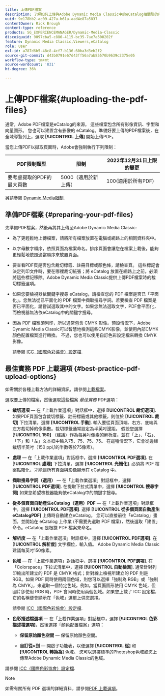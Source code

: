 ```yaml
---
title: 上傳PDF檔案
description: 了解如何上傳與Adobe Dynamic Media Classic中的eCatalog相關聯的PDF檔案。
uuid: 9e178bb2-ac09-427a-b61a-aad4e87a5837
contentOwner: Rick Brough
content-type: reference
products: SG_EXPERIENCEMANAGER/Dynamic-Media-Classic
discoiquuid: 0097cba5-c886-4115-bc35-7ae7a500202f
feature: Dynamic Media Classic,Viewers,eCatalog
role: User
exl-id: a787d6b5-48c8-4cf7-b136-60ba3d3eb2f2
source-git-commit: d43b0791e67d43ff56a7ab85570b9639c2375e05
workflow-type: tm+mt
source-wordcount: '831'
ht-degree: 36%

---
```


# 上傳PDF檔案{#uploading-the-pdf-files}

通常，Adobe PDF檔案是eCatalog的來源。 這些檔案包含所有影像資訊、字型和向量圖形。 您也可以建置含有影像的 eCatalog。準備好要上傳的PDF檔案後，在全域導覽列上，選取 **[!UICONTROL 上傳]** 開始上傳PDF。

當您上傳PDF以擷取頁面時，Adobe會強制執行下列限制：

| PDF限制類型 | 限制 | 2022年12月31日上限的變更 |
| --- | --- | --- |
| 要考慮提取的PDF的最大頁數 | 5000（適用於新上傳） | 100(適用於所有PDF) |

另請參閱 [Dynamic Media限制](/help/limitations.md).

## 準備PDF檔案 {#preparing-your-pdf-files}

先準備PDF檔案，然後再將其上傳至Adobe Dynamic Media Classic:

* 為了更輕鬆地上傳檔案，請將所有檔案放置在電腦或網路上的相同資料夾中。
* 以字母數字順序，依照頁面為檔案命名。排序頁面會讓您在檔案上載後，能夠更輕鬆地依照適當順序來放置頁面。
* 要查看PDF頁是否包含裁切標籤、註冊目標或顏色條，請檢查頁。 這些標記會決定列印文件時，要在哪裡裁切紙張；將 eCatalog 放置在網路上之前，必須將這些標記移除。Adobe Dynamic Media Classic提供上傳PDF檔案時的裁切標籤選項。
* 如果您要檢視器依關鍵字搜尋 eCatalog，請檢查您的 PDF 檔案是否已「平面化」。您無法從已平面化的 PDF 檔案中擷取搜尋字詞。若要檢查 PDF 檔案是否已平面化，請嘗試選取其中的文字。如果您無法選取文字，PDF會平面化，而檢視器無法依eCatalog中的關鍵字搜尋。
* 因為 PDF 檔案須列印，所以通常包含 CMYK 影像。預設情況下，Adobe Dynamic Media Classic可以智慧地檢測這些CMYK影像，並使用內部CMYK顏色配置檔案進行轉換。 不過，您也可以使用自訂色彩設定檔來轉換 CMYK 影像。

   請參閱 [ICC（國際色彩協會）設定檔](icc-profiles.md#icc_profiles).

## 最佳實務 PDF 上載選項 {#best-practice-pdf-upload-options}

如需關於各種上載方法的詳細資訊，請參閱[上載檔案](uploading-files.md#uploading_your_files)。

選取要上傳的檔案，然後選取這些檔案 *最佳實務* PDF選項：

* **裁切選項**  — 在「上載作業選項」對話框中，選擇 **[!UICONTROL 裁切選項]**. 如果PDF頁面包含裁切標籤、註冊標籤或其他標籤，則位於 **[!UICONTROL 裁切]** 下拉清單，選擇 **[!UICONTROL 手動]**. 輸入要從頁面頂端、右方、底端與左方裁切掉的像素數。裁切標籤通常設定為半英吋邊距。 假設您選擇 **[!UICONTROL 150]** （建議）作為每英吋像素的解析度，並在「上」、「右」、「下」和「左」文本框中輸入75、75、75、75。 在這種情況下，它會從邊緣裁切半英吋（150 ppi,1的半數等於75像素）。

* **處理**  — 在「上載作業選項」對話框中，選擇 **[!UICONTROL PDF選項]**. 在 **[!UICONTROL 處理]** 下拉清單，選擇 **[!UICONTROL 光柵化]**. 必須將 PDF 檔案點陣化，才能讓所有頁面與影像顯示在 eCatalog 中。

* **擷取搜尋字詞（選用）**  — 在「上載作業選項」對話框中，選擇 **[!UICONTROL PDF選項]**. 在提取下拉式清單中，選擇 **[!UICONTROL 搜尋字詞]** 如果您希望檢視器能夠依eCatalog中的關鍵字搜尋。

* **從多個頁面自動產生eCatalog（選用）PDF**  — 在「上載作業選項」對話框中，選擇 **[!UICONTROL PDF選項]**. 選擇 **[!UICONTROL 從多個頁面自動產生eCatalogPDF]** 上傳時自動建立eCatalog。 您可以直接前往「eCatalog」畫面，並開始在 eCatalog 上作業 (不需要先選取 PDF 檔案)，然後選取「建置」命令。eCatalog 是根據 PDF 檔案來命名。

* **解析度**  — 在「上載作業選項」對話框中，選擇 **[!UICONTROL PDF選項]**. 在 **[!UICONTROL 解析度]** 文字欄位，輸入值。 Adobe Dynamic Media Classic建議每英吋150像素。

* **色域**  — 在「上載作業選項」對話框中，選擇 **[!UICONTROL PDF選項]**. 在「Colorspace」下拉式清單中，選擇 **[!UICONTROL 自動檢測]**. 通常針對列印輸出所建立的 PDF 是 CMYK 格式；針對線上檢視所建立的 PDF 則是 RGB。如果 PDF 同時使用兩個色域，則您可以選擇「強制為 RGB」或「強制為 CMYK」，來選取一個特定色域。例如，當頁面圖形使用 CMYK 色域，但圖片卻使用 RGB 時，PDF 會同時使用兩個色域。如果您上載了 ICC 設定檔，它的名稱便會顯示在「色域」選單上供您選擇。

   請參閱 [ICC（國際色彩協會）設定檔](/help/icc-profiles.md).

* **色彩描述檔選項**  — 在「上載作業選項」對話框中，選擇 **[!UICONTROL 色彩描述檔選項]**，然後選擇「顏色配置檔案」選項：

   * **保留原始顏色空間**  — 保留原始顏色空間。

   * **自訂從>到**  — 開啟子功能表，以便選擇 **[!UICONTROL 從]** 和 **[!UICONTROL 轉換為]** 色域。 您可以選擇標準的Photoshop色域或您上傳至Adobe Dynamic Media Classic的色域。

<!-- * **Convert To SRGB** - Converts to SRGB (Standard Red Green Blue). SRGB is the recommended color space for displaying images on web pages. -->

請參閱 [ICC（國際色彩協會）設定檔](icc-profiles.md#icc_profiles).

>[!NOTE]
>
>如需有關所有 PDF 選項的詳細資料，請參閱[PDF 上載選項](pdfs.md#pdf_upload_options)。
